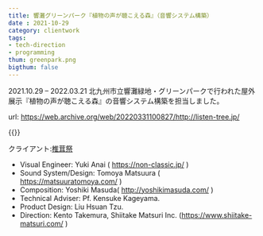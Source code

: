 ```yaml
---
title: 響灘グリーンパーク『植物の声が聴こえる森』（音響システム構築）
date : 2021-10-29
category: clientwork
tags:
- tech-direction
- programming
thum: greenpark.png
bigthum: false
---
```


2021.10.29 – 2022.03.21 北九州市立響灘緑地・グリーンパークで行われた屋外展示『植物の声が聴こえる森』の音響システム構築を担当しました。

url: https://web.archive.org/web/20220331100827/http://listen-tree.jp/

{{<youtube GgLuBqPLqxA >}}


クライアント:[椎茸祭](https://www.shiitake-matsuri.com)


- Visual Engineer: Yuki Anai ( https://non-classic.jp/ )
- Sound System/Design: Tomoya Matsuura ( https://matsuuratomoya.com/ )
- Composition: Yoshiki Masuda( http://yoshikimasuda.com/ )
- Technical Adviser: Pf. Kensuke Kageyama.
- Product Design: Liu Hsuan Tzu.
- Direction: Kento Takemura, Shiitake Matsuri Inc. (https://www.shiitake-matsuri.com/ )
